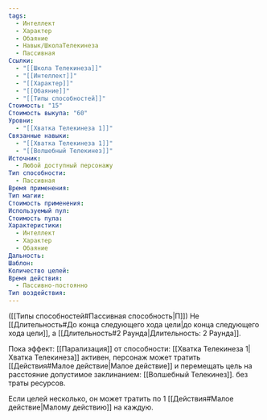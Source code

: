 ```yaml
---
tags:
  - Интеллект
  - Характер
  - Обаяние
  - Навык/ШколаТелекинеза
  - Пассивная
Ссылки:
  - "[[Школа Телекинеза]]"
  - "[[Интеллект]]"
  - "[[Характер]]"
  - "[[Обаяние]]"
  - "[[Типы способностей]]"
Стоимость: "15"
Стоимость выкупа: "60"
Уровни:
  - "[[Хватка Телекинеза 1]]"
Связанные навыки:
  - "[[Хватка Телекинеза 1]]"
  - "[[Волшебный Телекинез]]"
Источник:
  - Любой доступный персонажу
Тип способности:
  - Пассивная
Время применения: 
Тип магии: 
Стоимость применения: 
Используемый пул: 
Стоимость пула: 
Характеристики:
  - Интеллект
  - Характер
  - Обаяние
Дальность: 
Шаблон: 
Количество целей: 
Время действия:
  - Пассивно-постоянно
Тип воздействия:
---
```

([[Типы способностей#Пассивная способность|П]]) Не [[Длительность#До конца следующего хода цели|до конца следующего хода цели]], а [[Длительность#2 Раунда|Длительность: 2 Раунда]]. 

Пока эффект: [[Парализация]] от способности: [[Хватка Телекинеза 1|Хватка Телекинеза]] активен, персонаж может тратить [[Действия#Малое действие|Малое действие]] и перемещать цель на расстояние допустимое заклинанием: [[Волшебный Телекинез]].  без траты ресурсов. 

Если целей несколько, он может тратить по 1 [[Действия#Малое действие|Малому действию]] на каждую. 